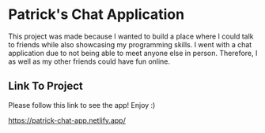 # Patrick's Chat Application

This project was made because I wanted to build a place where I could talk to friends while also showcasing my programming skills.
I went with a chat application due to not being able to meet anyone else in person. Therefore, I as well as my other friends could have fun online.

## Link To Project

Please follow this link to see the app! Enjoy :)

https://patrick-chat-app.netlify.app/
